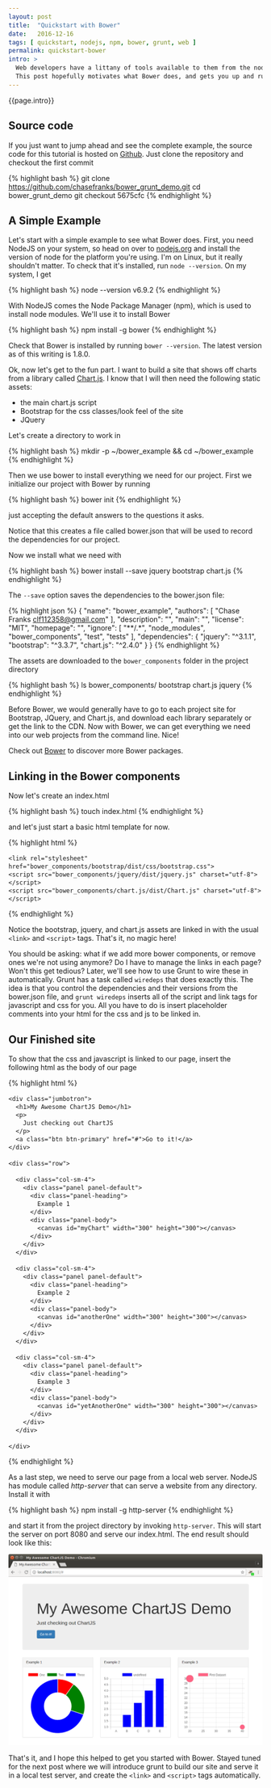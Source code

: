 ```yaml
---
layout: post
title:  "Quickstart with Bower"
date:   2016-12-16
tags: [ quickstart, nodejs, npm, bower, grunt, web ]
permalink: quickstart-bower
intro: >
  Web developers have a littany of tools available to them from the node ecosystem. Bower is a repository and command line tool for pulling in static assets like Javascript libraries and CSS frameworks.
  This post hopefully motivates what Bower does, and gets you up and running with Bower. In later posts, we will look at Grunt, Node Package Manager npm, and tie it all together with the Yeoman scaffolding tool. Nowadays, Bower is usually used with all of these tools to create highly productive workflows for web development.
---
```

{{page.intro}}



## Source code

If you just want to jump ahead and see the complete example, the source code for this tutorial is hosted on [Github](https://github.com/chasefranks/bower_grunt_demo.git). Just clone the repository and checkout the first commit

{% highlight bash %}
git clone https://github.com/chasefranks/bower_grunt_demo.git
cd bower_grunt_demo
git checkout 5675cfc
{% endhighlight %}

## A Simple Example

Let's start with a simple example to see what Bower does. First, you need NodeJS on your system, so head on over to [nodejs.org](https://nodejs.org) and install the version of node for the platform you're using. I'm on Linux, but it really shouldn't matter. To check that it's installed, run ```node --version```. On my system, I get

{% highlight bash %}
node --version
v6.9.2
{% endhighlight %}

With NodeJS comes the Node Package Manager (npm), which is used to install node modules. We'll use it to install Bower

{% highlight bash %}
npm install -g bower
{% endhighlight %}

Check that Bower is installed by running ```bower --version```. The latest version as of this writing is 1.8.0.

Ok, now let's get to the fun part. I want to build a site that shows off charts from a library called [Chart.js](http://www.chartjs.org). I know that I will then need the following static assets:

* the main chart.js script
* Bootstrap for the css classes/look feel of the site
* JQuery

Let's create a directory to work in

{% highlight bash %}
mkdir -p ~/bower_example && cd ~/bower_example
{% endhighlight %}

Then we use bower to install everything we need for our project. First we initialize our project with Bower by running

{% highlight bash %}
bower init
{% endhighlight %}

just accepting the default answers to the questions it asks.

Notice that this creates a file called bower.json that will be used to record the dependencies for our project.

Now we install what we need with

{% highlight bash %}
bower install --save jquery bootstrap chart.js
{% endhighlight %}

The ```--save``` option saves the dependencies to the bower.json file:

{% highlight json %}
{
  "name": "bower_example",
  "authors": [
    "Chase Franks <clf112358@gmail.com>"
  ],
  "description": "",
  "main": "",
  "license": "MIT",
  "homepage": "",
  "ignore": [
    "**/.*",
    "node_modules",
    "bower_components",
    "test",
    "tests"
  ],
  "dependencies": {
    "jquery": "^3.1.1",
    "bootstrap": "^3.3.7",
    "chart.js": "^2.4.0"
  }
}
{% endhighlight %}

The assets are downloaded to the ```bower_components``` folder in the project directory

{% highlight bash %}
ls bower_components/
bootstrap  chart.js  jquery
{% endhighlight %}

Before Bower, we would generally have to go to each project site for Bootstrap, JQuery, and Chart.js, and download each library separately or get the link to the CDN. Now with Bower, we can get everything we need into our web projects from the command line. Nice!

Check out [Bower](https://bower.io/search/) to discover more Bower packages.

## Linking in the Bower components

Now let's create an index.html

{% highlight bash %}
touch index.html
{% endhighlight %}

and let's just start a basic html template for now.

{% highlight html %}
<!DOCTYPE html>
<html>
  <head>
    <meta charset="utf-8">
    <title>My ChartJS Demo</title>

    <link rel="stylesheet" href="bower_components/bootstrap/dist/css/bootstrap.css">
    <script src="bower_components/jquery/dist/jquery.js" charset="utf-8"></script>
    <script src="bower_components/chart.js/dist/Chart.js" charset="utf-8"></script>

  </head>
  <body>

  </body>
</html>
{% endhighlight %}

Notice the bootstrap, jquery, and chart.js assets are linked in with the usual ```<link>``` and ```<script>``` tags. That's it, no magic here!

You should be asking: what if we add more bower components, or remove ones we're not using anymore? Do I have to manage the links in each page? Won't this get tedious? Later, we'll see how to use Grunt to wire these in automatically. Grunt has a task called ```wiredeps``` that does exactly this. The idea is that you control the dependencies and their versions from the bower.json file, and ```grunt wiredeps``` inserts all of the script and link tags for javascript and css for you. All you have to do is insert placeholder comments into your html for the css and js to be linked in.

## Our Finished site
To show that the css and javascript is linked to our page, insert the following html as the body of our page

{% highlight html %}
<body style="padding-top: 30px">

  <div class="container">

    <div class="jumbotron">
      <h1>My Awesome ChartJS Demo</h1>
      <p>
        Just checking out ChartJS
      </p>
      <a class="btn btn-primary" href="#">Go to it!</a>
    </div>

    <div class="row">

      <div class="col-sm-4">
        <div class="panel panel-default">
          <div class="panel-heading">
            Example 1
          </div>
          <div class="panel-body">
            <canvas id="myChart" width="300" height="300"></canvas>
          </div>
        </div>
      </div>

      <div class="col-sm-4">
        <div class="panel panel-default">
          <div class="panel-heading">
            Example 2
          </div>
          <div class="panel-body">
            <canvas id="anotherOne" width="300" height="300"></canvas>
          </div>
        </div>
      </div>

      <div class="col-sm-4">
        <div class="panel panel-default">
          <div class="panel-heading">
            Example 3
          </div>
          <div class="panel-body">
            <canvas id="yetAnotherOne" width="300" height="300"></canvas>
          </div>
        </div>
      </div>

    </div>

  </div>

  <script type="text/javascript">
    // script for first chart
    var context1 = $('#myChart');

    var data1 = {
      labels: [
        "One", "Two", "Three"
      ],
      datasets: [
        {
          data: [10, 20, 70],
          backgroundColor: [
            "Red", "Green", "Blue"
          ]
        }
      ]
    };

    var myChart = new Chart(context1, {
      type: 'doughnut',
      data: data1
    });

    // script for bar chart
    var context2 = $('#anotherOne');

    var data2 = {
      labels: ["A", "B", "C", "D", "E"],
      datasets: [
        {
          data: [1, 2, 3, 4, 5],
          backgroundColor: "Blue"
        }
      ]
    };

    var barChart = new Chart(context2, {
      type: 'bar',
      data: data2
    });

    // script for bubble chart
    var context3 = $('#yetAnotherOne');

    var data3 = {
      datasets: [
          {
              label: 'First Dataset',
              data: [
                  {
                      x: 20,
                      y: 30,
                      r: 15
                  },
                  {
                      x: 40,
                      y: 10,
                      r: 10
                  }
              ],
              backgroundColor:"#FF6384",
              hoverBackgroundColor: "#FF6384",
          }]
      };

      var myBubbleChart = new Chart(context3, {
        type: 'bubble',
        data: data3
      });
  </script>

</body>
{% endhighlight %}

As a last step, we need to serve our page from a local web server. NodeJS has module called *http-server* that can serve a website from any directory. Install it with

{% highlight bash %}
npm install -g http-server
{% endhighlight %}

and start it from the project directory by invoking ```http-server```. This will start the server on port 8080 and serve our index.html. The end result should look like this:

![Awesome ChartJS Demo](/images/bower_demo_site.png)

That's it, and I hope this helped to get you started with Bower. Stayed tuned for the next post where we will introduce grunt to build our site and serve it in a local test server, and create the ```<link>``` and ```<script>``` tags automatically.

